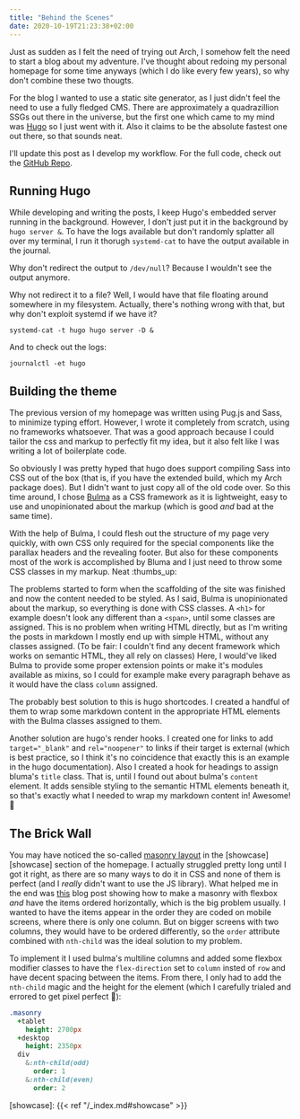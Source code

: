 ```yaml
---
title: "Behind the Scenes"
date: 2020-10-19T21:23:38+02:00
---
```


Just as sudden as I felt the need of trying out Arch, I somehow felt the need to start a blog about my adventure.
I've thought about redoing my personal homepage for some time anyways (which I do like every few years), so why don't combine these two thougts.

<!--more-->

For the blog I wanted to use a static site generator, as I just didn't feel the need to use a fully fledged CMS.
There are approximately a quadrazillion SSGs out there in the universe, but the first one which came to my mind was [Hugo][1] so I just went with it.
Also it claims to be the absolute fastest one out there, so that sounds neat.

I'll update this post as I develop my workflow. For the full code, check out the [GitHub Repo][2].

## Running Hugo

While developing and writing the posts, I keep Hugo's embedded server running in the background. However, I don't just put it in the background by `hugo server &`.
To have the logs available but don't randomly splatter all over my terminal, I run it thorugh `systemd-cat` to have the output available in the journal.

Why don't redirect the output to `/dev/null`? Because I wouldn't see the output anymore.

Why not redirect it to a file? Well, I would have that file floating around somewhere in my filesystem.
Actually, there's nothing wrong with that, but why don't exploit systemd if we have it?

```
systemd-cat -t hugo hugo server -D &
```

And to check out the logs:
```
journalctl -et hugo
```

## Building the theme

The previous version of my homepage was written using Pug.js and Sass, to minimize typing effort.
However, I wrote it completely from scratch, using no frameworks whatsoever.
That was a good approach because I could tailor the css and markup to perfectly fit my idea, but it also felt like I was writing a lot of boilerplate code.

So obviously I was pretty hyped that hugo does support compiling Sass into CSS out of the box (that is, if you have the extended build, which my Arch package does).
But I didn't want to just copy all of the old code over. So this time around, I chose [Bulma](https://bulma.io) as a CSS framework as it is lightweight, easy to use and unopinionated about the markup (which is good *and* bad at the same time).

With the help of Bulma, I could flesh out the structure of my page very quickly, with own CSS only required for the special components like the parallax headers and the revealing footer. But also for these components most of the work is accomplished by Bluma and I just need to throw some CSS classes in my markup. Neat :thumbs_up:

The problems started to form when the scaffolding of the site was finished and now the content needed to be styled. As I said, Bulma is unopinionated about the markup, so everything is done with CSS classes.
A `<h1>` for example doesn't look any different than a `<span>`, until some classes are assigned. This is no problem when writing HTML directly, but as I'm writing the posts in markdown I mostly end up with simple HTML, without any classes assigned.
(To be fair: I couldn't find any decent framework which works on semantic HTML, they all rely on classes)
Here, I would've liked Bulma to provide some proper extension points or make it's modules available as mixins, so I could for example make every paragraph behave as it would have the class `column` assigned.

The probably best solution to this is hugo shortcodes. I created a handful of them to wrap some markdown content in the appropriate HTML elements with the Bulma classes assigned to them.

Another solution are hugo's render hooks.
I created one for links to add `target="_blank"` and `rel="noopener"` to links if their target is external (which is best practice, so I think it's no coincidence that exactly this is an example in the hugo documentation).
Also I created a hook for headings to assign bluma's `title` class.
That is, until I found out about bulma's `content` element.
It adds sensible styling to the semantic HTML elements beneath it, so that's exactly what I needed to wrap my markdown content in! Awesome! :tada:

## The Brick Wall

You may have noticed the so-called [masonry layout][css-tricks:masonry] in the [showcase][showcase] section of the homepage.
I actually struggled pretty long until I got it right, as there are so many ways to do it in CSS and none of them is perfect (and I *really* didn't want to use the JS library).
What helped me in the end was [this](https://tobiasahlin.com/blog/masonry-with-css/) blog post showing how to make a masonry with flexbox _and_ have the items ordered horizontally, which is the big problem usually.
I wanted to have the items appear in the order they are coded on mobile screens, where there is only one column. But on bigger screens with two columns, they would have to be ordered differently, so the `order` attribute combined with `nth-child` was the ideal solution to my problem.

To implement it I used bulma's multiline columns and added some flexbox modifier classes to have the `flex-direction` set to `column` insted of `row` and have decent spacing between the items.
From there, I only had to add the `nth-child` magic and the height for the element (which I carefully trialed and errored to get pixel perfect :see_no_evil:):

```sass
.masonry
  +tablet
    height: 2700px
  +desktop
    height: 2350px
  div
    &:nth-child(odd)
      order: 1
    &:nth-child(even)
      order: 2
```

[1]: https://gohugo.io
[2]: https://github.com/PalatinCoder/jan-sl.de
[css-tricks:masonry]: https://css-tricks.com/piecing-together-approaches-for-a-css-masonry-layout/
[showcase]: {{< ref "/_index.md#showcase" >}}
